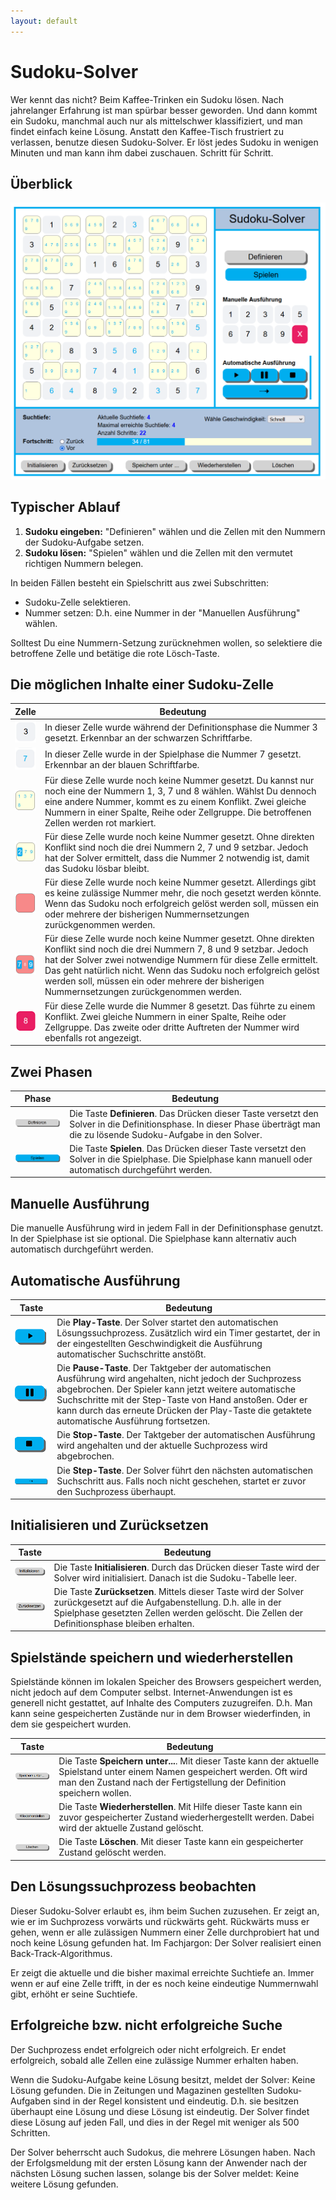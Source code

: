 ```yaml
---
layout: default
---
```


# Sudoku-Solver

Wer kennt das nicht? Beim Kaffee-Trinken ein Sudoku lösen. Nach jahrelanger Erfahrung ist man spürbar besser geworden. Und dann kommt ein Sudoku, manchmal auch nur als mittelschwer klassifiziert, und man findet einfach keine Lösung. Anstatt den Kaffee-Tisch frustriert zu verlassen, benutze diesen Sudoku-Solver. Er löst jedes Sudoku in wenigen Minuten und man kann ihm dabei zuschauen. Schritt für Schritt.

## Überblick

![Anwendungsansicht](./images/AppView.png)

## Typischer Ablauf

1. ****Sudoku eingeben:**** "Definieren" wählen und die Zellen mit den Nummern der Sudoku-Aufgabe setzen.
2. ****Sudoku lösen:**** "Spielen" wählen und die Zellen mit den vermutet richtigen Nummern belegen.

In beiden Fällen besteht ein Spielschritt aus zwei Subschritten:

- Sudoku-Zelle selektieren.
- Nummer setzen: D.h. eine Nummer in der "Manuellen Ausführung" wählen.

Solltest Du eine Nummern-Setzung zurücknehmen wollen, so selektiere die betroffene Zelle und betätige die rote Lösch-Taste.

## Die möglichen Inhalte einer Sudoku-Zelle

|Zelle  |Bedeutung  |
|---------|---------|
|![Definitionszelle](./images/definedCell.png)|In dieser Zelle wurde während der Definitionsphase die Nummer 3 gesetzt. Erkennbar an der schwarzen Schriftfarbe.|
|![Spielzelle](./images/playedCell.png)|In dieser Zelle wurde in der Spielphase die Nummer 7 gesetzt. Erkennbar an der blauen Schriftfarbe.|
|![Optionszelle](./images/optionCell.png)|Für diese Zelle wurde noch keine Nummer gesetzt. Du kannst nur noch eine der Nummern 1, 3, 7 und 8 wählen. Wählst Du dennoch eine andere Nummer, kommt es zu einem Konflikt. Zwei gleiche Nummern in einer Spalte, Reihe oder Zellgruppe. Die betroffenen Zellen werden rot markiert.|
|![notwendig](./images/neccessary.png)|Für diese Zelle wurde noch keine Nummer gesetzt. Ohne direkten Konflikt sind noch die drei Nummern 2, 7 und 9 setzbar. Jedoch hat der Solver ermittelt, dass die Nummer 2 notwendig ist, damit das Sudoku lösbar bleibt.|
|![Keine](./images/nochoice.png)|Für diese Zelle wurde noch keine Nummer gesetzt. Allerdings gibt es keine zulässige Nummer mehr, die noch gesetzt werden könnte. Wenn das Sudoku noch erfolgreich gelöst werden soll, müssen ein oder mehrere der bisherigen Nummernsetzungen zurückgenommen werden.|
|![ZweiNotwendige](./images/twoNeccessary.png)|Für diese Zelle wurde noch keine Nummer gesetzt. Ohne direkten Konflikt sind noch die drei Nummern 7, 8 und 9 setzbar. Jedoch hat der Solver zwei notwendige Nummern für diese Zelle ermittelt. Das geht natürlich nicht. Wenn das Sudoku noch erfolgreich gelöst werden soll, müssen ein oder mehrere der bisherigen Nummernsetzungen zurückgenommen werden.|
|![Konflikt](./images/conflct.png)|Für diese Zelle wurde die Nummer 8 gesetzt. Das führte zu einem Konflikt. Zwei gleiche Nummern in einer Spalte, Reihe oder Zellgruppe. Das zweite oder dritte Auftreten der Nummer wird ebenfalls rot angezeigt.|

## Zwei Phasen

|Phase  |Bedeutung  |
|---------|---------|
|![Definieren](./images/define.png)|Die Taste ****Definieren****. Das Drücken dieser Taste versetzt den Solver in die Definitionsphase. In dieser Phase überträgt man die zu lösende Sudoku-Aufgabe in den Solver.|
|![Spielen](./images/play.png)|Die Taste ****Spielen****. Das Drücken dieser Taste versetzt den Solver in die Spielphase. Die Spielphase kann manuell oder automatisch durchgeführt werden.|

## Manuelle Ausführung

Die manuelle Ausführung wird in jedem Fall in der Definitionsphase genutzt. In der Spielphase ist sie optional. Die Spielphase kann alternativ auch automatisch durchgeführt werden.

## Automatische Ausführung

|Taste  |Bedeutung  |
|---------|---------|
|![Spielen](./images/playButton.png)|Die ****Play-Taste****. Der Solver startet den automatischen Lösungssuchprozess. Zusätzlich wird ein Timer gestartet, der in der eingestellten Geschwindigkeit die Ausführung automatischer Suchschritte anstößt.|
|![Pause](./images/pauseButton.png)|Die ****Pause-Taste****. Der Taktgeber der automatischen Ausführung wird angehalten, nicht jedoch der Suchprozess abgebrochen. Der Spieler kann jetzt weitere automatische Suchschritte mit der Step-Taste von Hand anstoßen. Oder er kann durch das erneute Drücken der Play-Taste die getaktete automatische Ausführung fortsetzen.|
|![Stop](./images/stopButton.png)|Die ****Stop-Taste****. Der Taktgeber der automatischen Ausführung wird angehalten und der aktuelle Suchprozess wird abgebrochen.|
|![Step](./images/stepButton.png)|Die ****Step-Taste****. Der Solver führt den nächsten automatischen Suchschritt aus. Falls noch nicht geschehen, startet er zuvor den Suchprozess überhaupt.|

## Initialisieren und Zurücksetzen

|Taste  |Bedeutung  |
|---------|---------|
|![Initialisieren](./images/initButton.png)|Die Taste ****Initialisieren****. Durch das Drücken dieser Taste wird der Solver wird initialisiert. Danach ist die Sudoku-Tabelle leer.|
|![Reset](./images/resetButton.png)|Die Taste ****Zurücksetzen****. Mittels dieser Taste wird der Solver zurückgesetzt auf die Aufgabenstellung. D.h. alle in der Spielphase gesetzten Zellen werden gelöscht. Die Zellen der Definitionsphase bleiben erhalten.|

## Spielstände speichern und wiederherstellen

Spielstände können im lokalen Speicher des Browsers gespeichert werden, nicht jedoch auf dem Computer selbst. Internet-Anwendungen ist es generell nicht gestattet, auf Inhalte des Computers zuzugreifen. D.h. Man kann seine gespeicherten Zustände nur in dem Browser wiederfinden, in dem sie gespeichert wurden.

|Taste  |Bedeutung  |
|---------|---------|
|![Speichern](./images/storeButton.png)|Die Taste ****Speichern unter...****. Mit dieser Taste kann der aktuelle Spielstand unter einem Namen gespeichert werden. Oft wird man den Zustand nach der Fertigstellung der Definition speichern wollen.|
|![Wiederherstellen](./images/restoreButton.png)|Die Taste ****Wiederherstellen****. Mit Hilfe dieser Taste kann ein zuvor gespeicherter Zustand wiederhergestellt werden. Dabei wird der aktuelle Zustand gelöscht.|
|![Löschen](./images/deleteStoredState.png)|Die Taste ****Löschen****. Mit dieser Taste kann ein gespeicherter Zustand  gelöscht werden.|

## Den Lösungssuchprozess beobachten

Dieser Sudoku-Solver erlaubt es, ihm beim Suchen zuzusehen. Er zeigt an, wie er im Suchprozess vorwärts und rückwärts geht. Rückwärts muss er gehen, wenn er alle zulässigen Nummern einer Zelle durchprobiert hat und noch keine Lösung gefunden hat. Im Fachjargon: Der Solver realisiert einen Back-Track-Algorithmus.

Er zeigt die aktuelle und die bisher maximal erreichte Suchtiefe an. Immer wenn er auf eine Zelle trifft, in der es noch keine eindeutige Nummernwahl gibt, erhöht er seine Suchtiefe.

## Erfolgreiche bzw. nicht erfolgreiche Suche

Der Suchprozess endet erfolgreich oder nicht erfolgreich. Er endet erfolgreich, sobald alle Zellen eine
zulässige Nummer erhalten haben.

Wenn die Sudoku-Aufgabe keine Lösung besitzt, meldet der Solver: Keine Lösung gefunden. Die in Zeitungen und Magazinen gestellten Sudoku-Aufgaben sind in der Regel konsistent und eindeutig. D.h. sie besitzen überhaupt eine Lösung und diese Lösung ist eindeutig. Der Solver findet diese Lösung auf jeden Fall, und dies in der Regel mit weniger als 500 Schritten.

Der Solver beherrscht auch Sudokus, die mehrere Lösungen haben. Nach der Erfolgsmeldung mit der ersten Lösung kann der Anwender nach der nächsten Lösung suchen lassen, solange bis der Solver meldet: Keine weitere Lösung gefunden.
